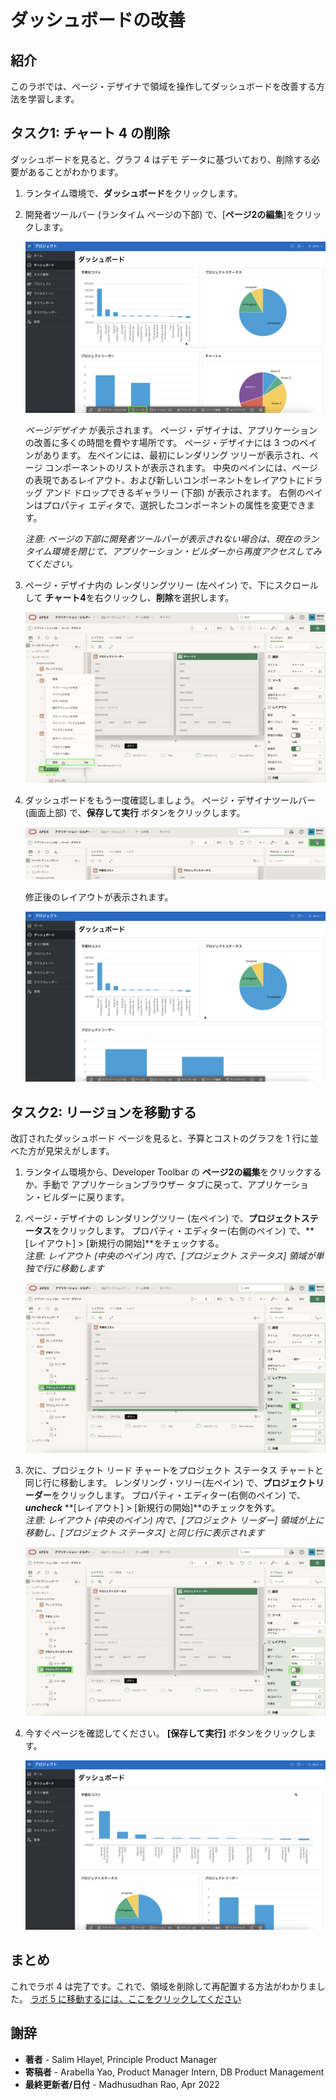 # ダッシュボードの改善

## 紹介

このラボでは、ページ・デザイナで領域を操作してダッシュボードを改善する方法を学習します。

## タスク1: チャート 4 の削除
ダッシュボードを見ると、グラフ 4 はデモ データに基づいており、削除する必要があることがわかります。

1. ランタイム環境で、**ダッシュボード**をクリックします。
2. 開発者ツールバー (ランタイム ページの下部) で、[**ページ2の編集**]をクリックします。

    ![](images/go-page2.png " ")

    *ページデザイナ* が表示されます。 ページ・デザイナは、アプリケーションの改善に多くの時間を費やす場所です。 ページ・デザイナには 3 つのペインがあります。 左ペインには、最初にレンダリング ツリーが表示され、ページ コンポーネントのリストが表示されます。 中央のペインには、ページの表現であるレイアウト、および新しいコンポーネントをレイアウトにドラッグ アンド ドロップできるギャラリー (下部) が表示されます。 右側のペインはプロパティ エディタで、選択したコンポーネントの属性を変更できます。

     *注意: ページの下部に開発者ツールバーが表示されない場合は、現在のランタイム環境を閉じて、アプリケーション・ビルダーから再度アクセスしてみてください。*

3. ページ・デザイナ内の レンダリングツリー (左ペイン) で、下にスクロールして **チャート4**を右クリックし、**削除**を選択します。

    ![](images/delete-chart.png " ")

4. ダッシュボードをもう一度確認しましょう。
     ページ・デザイナツールバー (画面上部) で、**保存して実行** ボタンをクリックします。

    ![](images/run-dash.png " ")

    修正後のレイアウトが表示されます。

    ![](images/view-dash.png " ")

## タスク2: リージョンを移動する
改訂されたダッシュボード ページを見ると、予算とコストのグラフを 1 行に並べた方が見栄えがします。

1. ランタイム環境から、Developer Toolbar の **ページ2の編集**をクリックするか、手動で アプリケーションブラウザー タブに戻って、アプリケーション・ビルダーに戻ります。
2. ページ・デザイナの レンダリングツリー (左ペイン) で、**プロジェクトステータス**をクリックします。
     プロパティ・エディター(右側のペイン) で、**[レイアウト] > [新規行の開始]**をチェックする。  
     *注意: レイアウト (中央のペイン) 内で、[プロジェクト ステータス] 領域が単独で行に移動します*

    ![](images/set-status.png " ")

3. 次に、プロジェクト リード チャートをプロジェクト ステータス チャートと同じ行に移動します。
     レンダリング・ツリー(左ペイン) で、**プロジェクトリーダー**をクリックします。
     プロパティ・エディター(右側のペイン) で、**_uncheck_** **[レイアウト] > [新規行の開始]**のチェックを外す。  
     *注意: レイアウト (中央のペイン) 内で、[プロジェクト リーダー] 領域が上に移動し、[プロジェクト ステータス] と同じ行に表示されます*

    ![](images/set-leads.png " ")

4. 今すぐページを確認してください。
     **[保存して実行]** ボタンをクリックします。

    ![](images/final-dash.png " ")

## **まとめ**

これでラボ 4 は完了です。これで、領域を削除して再配置する方法がわかりました。 [ラボ 5 に移動するには、ここをクリックしてください](?lab=lab-5-improving-projects)

## **謝辞**

  - **著者** - Salim Hlayel, Principle Product Manager
  - **寄稿者** - Arabella Yao, Product Manager Intern, DB Product Management
  - **最終更新者/日付** - Madhusudhan Rao, Apr 2022
